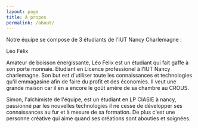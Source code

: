 ```yaml
---
layout: page
title: A propos
permalink: /about/
---
```


Notre équipe se compose de 3 étudiants de l'IUT Nancy Charlemagne :

<div class="card">
<div class="card-header"><div class="card-title">Léo Félix</div></div>
    <div class="card-body">
        <div class="card-img"><img src="https://www.google.com/url?sa=i&url=http%3A%2F%2Fpsychotordu.over-blog.com%2F2015%2F10%2Fzinzin.html&psig=AOvVaw0amPZssey69oJT10PwRfN4&ust=1586530453492000&source=images&cd=vfe&ved=0CAIQjRxqFwoTCMjQ1dLM2-gCFQAAAAAdAAAAABAD" alt=""></div>
    </div>
</div>

<amp-img width="300" height="300" layout="responsive" src="{{site.url}}{{ site.leo }}"></amp-img>
<p>
Amateur de boisson énergissante, Léo Felix est un étudiant qui fait gaffe à son porte monnaie. Etudiant en Licence professionel à l'IUT Nancy charlemagne. Son but est d'utiliser toute les connaissances et technologies qu'il emmagasine afin de faire du profit et des économies. Il veut une grande maison car il en a encore le goût amère de sa chambre au CROUS.  
</p>

<amp-img width="300" height="300" layout="responsive" src="{{site.url}}{{ site.simon }}"></amp-img>
<p>Simon, l'alchimiste de l'équipe, est un étudiant en LP CIASIE à nancy, passionné par les nouvelles technologies  il ne cesse de développer ses connaissances au fur et à mesure de sa formation. De plus c'est une personne créative qui aime quand ses créations sont abouties et soignées.</p>

